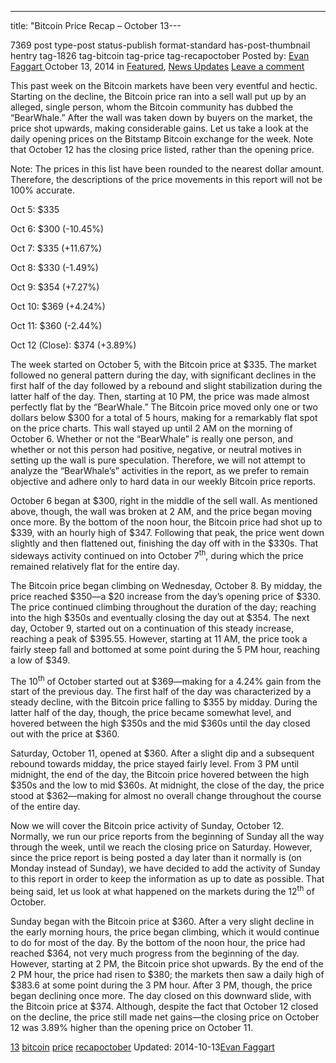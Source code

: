 ---
title: "Bitcoin Price Recap &#8211; October 13---

7369 post type-post status-publish format-standard has-post-thumbnail hentry  tag-1826 tag-bitcoin tag-price tag-recapoctober
Posted by: <a href="https://www.deepdotweb.com/author/evanfaggart/" title="">Evan Faggart </a></span>
<span>October 13, 2014</span>
<span>in <a href="https://www.deepdotweb.com/category/deepdot-news/" rel="category tag">Featured</a>, <a href="https://www.deepdotweb.com/category/news-updates/" rel="category tag">News Updates</a></span>
<a href="/2014/10/13/bitcoin-price-recap-october-13/#respond">Leave a comment</a></span>
</p>
<p>This past week on the Bitcoin markets have been very eventful and hectic. Starting on the decline, the Bitcoin price ran into a sell wall put up by an alleged, single person, whom the Bitcoin community has dubbed the “BearWhale.” After the wall was taken down by buyers on the market, the price shot upwards, making considerable gains. Let us take a look at the daily opening prices on the Bitstamp Bitcoin exchange for the week. Note that October 12 has the closing price listed, rather than the opening price.</p>
<p>Note: The prices in this list have been rounded to the nearest dollar amount. Therefore, the descriptions of the price movements in this report will not be 100% accurate.</p>
<p>Oct 5: $335</p>
<p>Oct 6: $300 (-10.45%)</p>
<p>Oct 7: $335 (+11.67%)</p>
<p>Oct 8: $330 (-1.49%)</p>
<p>Oct 9: $354 (+7.27%)</p>
<p>Oct 10: $369 (+4.24%)</p>
<p>Oct 11: $360 (-2.44%)</p>
<p>Oct 12 (Close): $374 (+3.89%)</p>
<p>The week started on October 5, with the Bitcoin price at $335. The market followed no general pattern during the day, with significant declines in the first half of the day followed by a rebound and slight stabilization during the latter half of the day. Then, starting at 10 PM, the price was made almost perfectly flat by the “BearWhale.” The Bitcoin price moved only one or two dollars below $300 for a total of 5 hours, making for a remarkably flat spot on the price charts. This wall stayed up until 2 AM on the morning of October 6. Whether or not the “BearWhale” is really one person, and whether or not this person had positive, negative, or neutral motives in setting up the wall is pure speculation. Therefore, we will not attempt to analyze the “BearWhale&#8217;s” activities in the report, as we prefer to remain objective and adhere only to hard data in our weekly Bitcoin price reports.</p>
<p>October 6 began at $300, right in the middle of the sell wall. As mentioned above, though, the wall was broken at 2 AM, and the price began moving once more. By the bottom of the noon hour, the Bitcoin price had shot up to $339, with an hourly high of $347. Following that peak, the price went down slightly and then flattened out, finishing the day off with in the $330s. That sideways activity continued on into October 7<sup>th</sup>, during which the price remained relatively flat for the entire day.</p>
<p>The Bitcoin price began climbing on Wednesday, October 8. By midday, the price reached $350—a $20 increase from the day&#8217;s opening price of $330. The price continued climbing throughout the duration of the day; reaching into the high $350s and eventually closing the day out at $354. The next day, October 9, started out on a continuation of this steady increase, reaching a peak of $395.55. However, starting at 11 AM, the price took a fairly steep fall and bottomed at some point during the 5 PM hour, reaching a low of $349.</p>
<p>The 10<sup>th</sup> of October started out at $369—making for a 4.24% gain from the start of the previous day. The first half of the day was characterized by a steady decline, with the Bitcoin price falling to $355 by midday. During the latter half of the day, though, the price became somewhat level, and hovered between the high $350s and the mid $360s until the day closed out with the price at $360.</p>
<p>Saturday, October 11, opened at $360. After a slight dip and a subsequent rebound towards midday, the price stayed fairly level. From 3 PM until midnight, the end of the day, the Bitcoin price hovered between the high $350s and the low to mid $360s. At midnight, the close of the day, the price stood at $362—making for almost no overall change throughout the course of the entire day.</p>
<p>Now we will cover the Bitcoin price activity of Sunday, October 12. Normally, we run our price reports from the beginning of Sunday all the way through the week, until we reach the closing price on Saturday. However, since the price report is being posted a day later than it normally is (on Monday instead of Sunday), we have decided to add the activity of Sunday to this report in order to keep the information as up to date as possible. That being said, let us look at what happened on the markets during the 12<sup>th</sup> of October.</p>
<p>Sunday began with the Bitcoin price at $360. After a very slight decline in the early morning hours, the price began climbing, which it would continue to do for most of the day. By the bottom of the noon hour, the price had reached $364, not very much progress from the beginning of the day. However, starting at 2 PM, the Bitcoin price shot upwards. By the end of the 2 PM hour, the price had risen to $380; the markets then saw a daily high of $383.6 at some point during the 3 PM hour. After 3 PM, though, the price began declining once more. The day closed on this downward slide, with the Bitcoin price at $374. Although, despite the fact that October 12 closed on the decline, the price still made net gains—the closing price on October 12 was 3.89% higher than the opening price on October 11.</p>
</div>
<a href="https://www.deepdotweb.com/tag/13/" rel="tag">13</a> <a href="https://www.deepdotweb.com/tag/bitcoin/" rel="tag">bitcoin</a> <a href="https://www.deepdotweb.com/tag/price/" rel="tag">price</a> <a href="https://www.deepdotweb.com/tag/recapoctober/" rel="tag">recapoctober</a></span> 
Updated: 2014-10-13<a href="https://www.deepdotweb.com/author/evanfaggart/" title="Posts by Evan Faggart" rel="author">Evan Faggart</a></strong></div>
    
